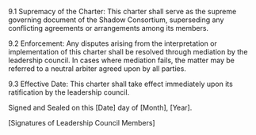 9.1 Supremacy of the Charter: This charter shall serve as the supreme governing document of the Shadow Consortium, superseding any conflicting agreements or arrangements among its members.

9.2 Enforcement: Any disputes arising from the interpretation or implementation of this charter shall be resolved through mediation by the leadership council. In cases where mediation fails, the matter may be referred to a neutral arbiter agreed upon by all parties.

9.3 Effective Date: This charter shall take effect immediately upon its ratification by the leadership council.

Signed and Sealed on this [Date] day of [Month], [Year].

[Signatures of Leadership Council Members]